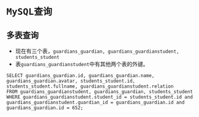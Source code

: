 # `MySQL查询`

## 多表查询

- 现在有三个表，`guardians_guardian, guardians_guardianstudent, students_student`
- 表`guardians_guardianstudent`中有其他两个表的外键。

```mysql
SELECT guardians_guardian.id, guardians_guardian.name, guardians_guardian.avatar, students_student.id, students_student.fullname, guardians_guardianstudent.relation
FROM guardians_guardianstudent, guardians_guardian, students_student
WHERE guardians_guardianstudent.student_id = students_student.id and guardians_guardianstudent.guardian_id = guardians_guardian.id and guardians_guardian.id = 652; 
```

